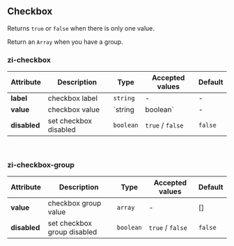 ## Checkbox

<ex-code name="ex-checkbox-basic"/>

Returns <code>true</code> or <code>false</code> when there is only one value.

</ex-code>

<ex-code name="ex-checkbox-disabled"/></ex-code>

<ex-code name="ex-checkbox-group"/>

Return an <code>Array</code> when you have a group.

</ex-code>

<ex-footer edit-link="https://github.com/zeit-ui/vue/edit/master/docs/en-us/components/checkbox.md">

<h3> zi-checkbox </h3>

| Attribute | Description | Type | Accepted values | Default
| ---------- | ---------- | ---- |  -------------- | ------ |
| **label** | checkbox label | `string` | - | - |
| **value** | checkbox value | `string | boolean` | - | false |
| **disabled** | set checkbox disabled  | `boolean` | `true` / `false` | `false` |

<br/>
<h3> zi-checkbox-group </h3>

| Attribute | Description | Type | Accepted values | Default
| ---------- | ---------- | ---- |  -------------- | ------ |
| **value** | checkbox group value | `array` | - | [] |
| **disabled** | set checkbox group disabled  | `boolean` | `true` / `false` | `false` |

</ex-footer>
